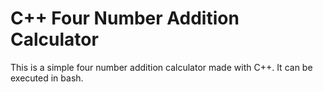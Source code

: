 # C++ Four Number Addition Calculator
This is a simple four number addition calculator made with C++. It can be executed in bash.
